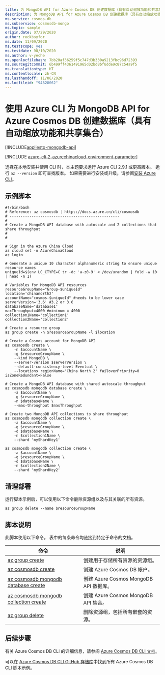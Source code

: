 ```yaml
---
title: 为 MongoDB API for Azure Cosmos DB 创建数据库（具有自动缩放功能和共享集合）
description: 为 MongoDB API for Azure Cosmos DB 创建数据库（具有自动缩放功能和共享集合）
ms.service: cosmos-db
ms.subservice: cosmosdb-mongo
ms.topic: sample
origin.date: 07/29/2020
author: rockboyfor
ms.date: 11/09/2020
ms.testscope: yes
ms.testdate: 08/10/2020
ms.author: v-yeche
ms.openlocfilehash: 7bb20af36259f5c747d3b330a9213fbc96d72393
ms.sourcegitcommit: 6b499ff4361491965d02bd8bf8dde9c87c54a9f5
ms.translationtype: HT
ms.contentlocale: zh-CN
ms.lasthandoff: 11/06/2020
ms.locfileid: "94328062"
---
```

<!--Verify successfully-->
# <a name="create-a-database-with-autoscale-and-shared-collections-for-mongodb-api-for-azure-cosmos-db-using-azure-cli"></a>使用 Azure CLI 为 MongoDB API for Azure Cosmos DB 创建数据库（具有自动缩放功能和共享集合）
[!INCLUDE[appliesto-mongodb-api](../../../includes/appliesto-mongodb-api.md)]

[!INCLUDE [azure-cli-2-azurechinacloud-environment-parameter](../../../../../includes/azure-cli-2-azurechinacloud-environment-parameter.md)]

选择在本地安装并使用 CLI 时，本主题要求运行 Azure CLI 2.9.1 或更高版本。 运行 `az --version` 即可查找版本。 如果需要进行安装或升级，请参阅[安装 Azure CLI](https://docs.azure.cn/cli/install-azure-cli)。

## <a name="sample-script"></a>示例脚本

```azurecli
#!/bin/bash
# Reference: az cosmosdb | https://docs.azure.cn/cli/cosmosdb
# --------------------------------------------------
#
# Create a MongoDB API database with autoscale and 2 collections that share throughput
#
#

# Sign in the Azure China Cloud
az cloud set -n AzureChinaCloud
az login

# Generate a unique 10 character alphanumeric string to ensure unique resource names
uniqueId=$(env LC_CTYPE=C tr -dc 'a-z0-9' < /dev/urandom | fold -w 10 | head -n 1)

# Variables for MongoDB API resources
resourceGroupName="Group-$uniqueId"
location='chinanorth2'
accountName="cosmos-$uniqueId" #needs to be lower case
serverVersion='3.6' #3.2 or 3.6
databaseName='database1'
maxThroughput=4000 #minimum = 4000
collection1Name='collection1'
collection2Name='collection2'

# Create a resource group
az group create -n $resourceGroupName -l $location

# Create a Cosmos account for MongoDB API
az cosmosdb create \
    -n $accountName \
    -g $resourceGroupName \
    --kind MongoDB \
    --server-version $serverVersion \
    --default-consistency-level Eventual \
    --locations regionName='China North 2' failoverPriority=0 isZoneRedundant=False

# Create a MongoDB API database with shared autoscale throughput
az cosmosdb mongodb database create \
    -a $accountName \
    -g $resourceGroupName \
    -n $databaseName \
    --max-throughput $maxThroughput

# Create two MongoDB API collections to share throughput
az cosmosdb mongodb collection create \
    -a $accountName \
    -g $resourceGroupName \
    -d $databaseName \
    -n $collection1Name \
    --shard 'myShardKey1'

az cosmosdb mongodb collection create \
    -a $accountName \
    -g $resourceGroupName \
    -d $databaseName \
    -n $collection2Name \
    --shard 'myShardKey2'

```

## <a name="clean-up-deployment"></a>清理部署

运行脚本示例后，可以使用以下命令删除资源组以及与其关联的所有资源。

```azurecli
az group delete --name $resourceGroupName
```

## <a name="script-explanation"></a>脚本说明

此脚本使用以下命令。 表中的每条命令均链接到特定于命令的文档。

| 命令 | 说明 |
|---|---|
| [az group create](https://docs.azure.cn/cli/group#az_group_create) | 创建用于存储所有资源的资源组。 |
| [az cosmosdb create](https://docs.azure.cn/cli/cosmosdb#az_cosmosdb_create) | 创建 Azure Cosmos DB 帐户。 |
| [az cosmosdb mongodb database create](https://docs.azure.cn/cli/cosmosdb/mongodb/database#az_cosmosdb_mongodb_database_create) | 创建 Azure Cosmos MongoDB API 数据库。 |
| [az cosmosdb mongodb collection create](https://docs.azure.cn/cli/cosmosdb/mongodb/collection#az_cosmosdb_mongodb_collection_create) | 创建 Azure Cosmos MongoDB API 集合。 |
| [az group delete](https://docs.azure.cn/cli/group#az_group_delete) | 删除资源组，包括所有嵌套的资源。 |

<!--CORRECT ON [az cosmosdb mongodb database create]-->
<!--CORRECT ON [az cosmosdb mongodb collection create]-->

## <a name="next-steps"></a>后续步骤

有关 Azure Cosmos DB CLI 的详细信息，请参阅 [Azure Cosmos DB CLI 文档](https://docs.azure.cn/cli/cosmosdb)。

可以在 [Azure Cosmos DB CLI GitHub 存储库](https://github.com/Azure-Samples/azure-cli-samples/tree/master/cosmosdb)中找到所有 Azure Cosmos DB CLI 脚本示例。

<!-- Update_Description: update meta properties, wording update, update link -->